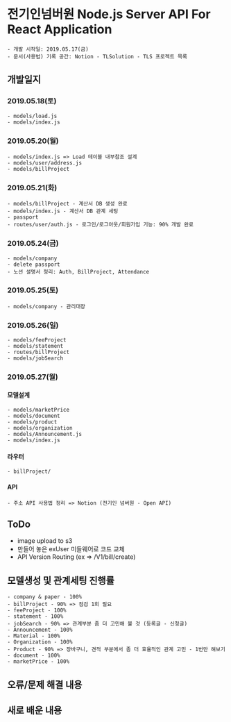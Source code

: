 # 전기인넘버원 Node.js Server API For React Application
    - 개발 시작일: 2019.05.17(금)
    - 문서(사용법) 기록 공간: Notion - TLSolution - TLS 프로젝트 목록

## 개발일지

### 2019.05.18(토)
    - models/load.js 
    - models/index.js 

### 2019.05.20(월)
    - models/index.js => Load 테이블 내부참조 설계 
    - models/user/address.js
    - models/billProject

### 2019.05.21(화)
    - models/billProject - 계산서 DB 생성 완료
    - models/index.js - 계산서 DB 관계 세팅
    - passport
    - routes/user/auth.js - 로그인/로그아웃/회원가입 기능: 90% 개발 완료

### 2019.05.24(금)
    - models/company
    - delete passport
    - 노션 설명서 정리: Auth, BillProject, Attendance

### 2019.05.25(토)
    - models/company - 관리대장

### 2019.05.26(일)
    - models/feeProject 
    - models/statement
    - routes/billProject
    - models/jobSearch

### 2019.05.27(월)

#### 모델설계
    - models/marketPrice
    - models/document
    - models/product
    - models/organization
    - models/Announcement.js
    - models/index.js

#### 라우터
    - billProject/

#### API
    - 주소 API 사용법 정리 => Notion (전기인 넘버원 - Open API)

## ToDo
- image upload to s3
- 만들어 놓은 exUser 미들웨어로 코드 교체
- API Version Routing (ex => /V1/bill/create)

## 모델생성 및 관계세팅 진행률
    - company & paper - 100%
    - billProject - 90% => 점검 1회 필요
    - feeProject - 100%
    - statement - 100%
    - jobSearch - 90% => 관계부분 좀 더 고민해 볼 것 (등록글 - 신청글)
    - Announcement - 100%
    - Material - 100%
    - Organization - 100%
    - Product - 90% => 장바구니, 견적 부분에서 좀 더 효율적인 관계 고민 - 1번만 해보기 
    - document - 100%
    - marketPrice - 100%

## 오류/문제 해결 내용

## 새로 배운 내용

